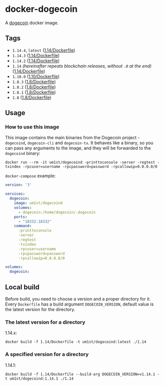 # docker-dogecoin

A [dogecoin](https://dogecoin.com) docker image.

## Tags
- `1.14.4`, `latest` ([1.14/Dockerfile](https://github.com/um1st/docker-dogecoin/blob/master/1.14/Dockerfile))
- `1.14.3` ([1.14/Dockerfile](https://github.com/um1st/docker-dogecoin/blob/master/1.14/Dockerfile))
- `1.14.2` ([1.14/Dockerfile](https://github.com/um1st/docker-dogecoin/blob/master/1.14/Dockerfile))
- `1.14` *(hereinafter repeats blockchain releases, without `.0` at the end)* ([1.14/Dockerfile](https://github.com/um1st/docker-dogecoin/blob/master/1.14/Dockerfile))
- `1.10.0` ([1.10/Dockerfile](https://github.com/um1st/docker-dogecoin/blob/master/1.10/Dockerfile))
- `1.8.3` ([1.8/Dockerfile](https://github.com/um1st/docker-dogecoin/blob/master/1.8/Dockerfile))
- `1.8.2` ([1.8/Dockerfile](https://github.com/um1st/docker-dogecoin/blob/master/1.8/Dockerfile))
- `1.8.1` ([1.8/Dockerfile](https://github.com/um1st/docker-dogecoin/blob/master/1.8/Dockerfile))
- `1.8` ([1.8/Dockerfile](https://github.com/um1st/docker-dogecoin/blob/master/1.8/Dockerfile))

## Usage

### How to use this image

This image contains the main binaries from the Dogecoin project - `dogecoind`, `dogecoin-cli` and `dogecoin-tx`. It
behaves like a binary, so you can pass any arguments to the image, and they will be forwarded to the `dogecoind` binary:

```shell
docker run --rm -it um1st/dogecoind -printtoconsole -server -regtest -txindex -rpcuser=username -rpcpassword=password -rpcallowip=0.0.0.0/0
```

`docker-compose` example:

```yaml
version: '3'

services:
  dogecoin:
    image: um1st/dogecoind
    volumes:
      - dogecoin:/home/dogecoin/.dogecoin
    ports:
      - "18332:18332"
    command:
      -printtoconsole
      -server
      -regtest
      -txindex
      -rpcuser=username
      -rpcpassword=password
      -rpcallowip=0.0.0.0/0

volumes:
  dogecoin:
```

## Local build

Before build, you need to choose a version and a proper directory for it.
Every `Dockerfile` has a build argument `DOGECOIN_VERSION`, default value is the latest version for the directory.

### The latest version for a directory

1.14.x:

```shell
docker build -f 1.14/Dockerfile -t um1st/dogecoind:latest ./1.14
```

### A specified version for a directory

1.14.1:

```shell
docker build -f 1.14/Dockerfile --build-arg DOGECOIN_VERSION=v1.14.1 -t um1st/dogecoind:1.14.1 ./1.14
```
